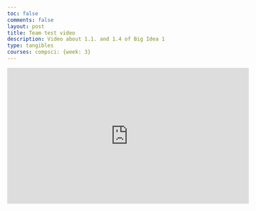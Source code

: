 ```yaml
---
toc: false
comments: false
layout: post
title: Team test video
description: Video about 1.1. and 1.4 of Big Idea 1 
type: tangibles
courses: compsci: {week: 3} 
---
```

<iframe width="560" height="315" src="https://www.youtube.com/embed/WJpFnEB1c88?si=KvvR3wmtZAWw1YRw" title="YouTube video player" frameborder="0" allow="accelerometer; autoplay; clipboard-write; encrypted-media; gyroscope; picture-in-picture; web-share" allowfullscreen></iframe>